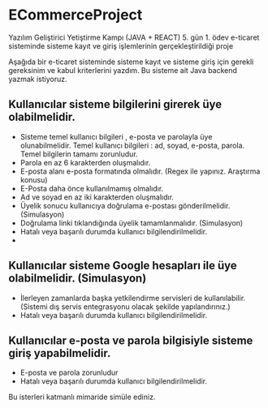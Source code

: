 # ECommerceProject
Yazılım Geliştirici Yetiştirme Kampı (JAVA + REACT) 5. gün 1. ödev e-ticaret sisteminde sisteme kayıt ve giriş işlemlerinin gerçekleştirildiği proje


Aşağıda bir e-ticaret sisteminde sisteme kayıt ve sisteme giriş için gerekli gereksinim ve kabul kriterlerini yazdım. Bu sisteme ait Java backend yazmak istiyoruz.

## Kullanıcılar sisteme bilgilerini girerek üye olabilmelidir.

- Sisteme temel kullanıcı bilgileri , e-posta ve parolayla üye olunabilmelidir. Temel kullanıcı bilgileri : ad, soyad, e-posta, parola. Temel bilgilerin tamamı zorunludur.
- Parola en az 6 karakterden oluşmalıdır.
- E-posta alanı e-posta formatında olmalıdır. (Regex ile yapınız. Araştırma konusu)
- E-Posta daha önce kullanılmamış olmalıdır.
- Ad ve soyad en az iki karakterden oluşmalıdır.
- Üyelik sonucu kullanıcıya doğrulama e-postası gönderilmelidir. (Simulasyon)
- Doğrulama linki tıklandığında üyelik tamamlanmalıdır. (Simulasyon)
- Hatalı veya başarılı durumda kullanıcı bilgilendirilmelidir.
- 
## Kullanıcılar sisteme Google hesapları ile üye olabilmelidir. (Simulasyon)

- İlerleyen zamanlarda başka yetkilendirme servisleri de kullanılabilir. (Sistemi dış servis entegrasyonu olacak şekilde yapılandırınız.)
- Hatalı veya başarılı durumda kullanıcı bilgilendirilmelidir.

## Kullanıcılar e-posta ve parola bilgisiyle sisteme giriş yapabilmelidir.

- E-posta ve parola zorunludur
- Hatalı veya başarılı durumda kullanıcı bilgilendirilmelidir.


Bu isterleri katmanlı mimaride simüle ediniz.
